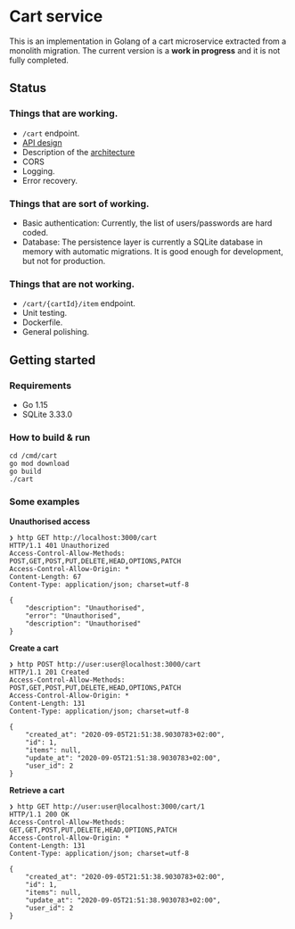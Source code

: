 # Cart service
This is an implementation in Golang of a cart microservice extracted from a monolith
migration. The current version is a **work in progress** and it is not fully
completed.

## Status
### Things that are working.
- `/cart` endpoint.
- [API design](./api/swagger.yml)
- Description of the [architecture](./docs/README.md)
- CORS
- Logging.
- Error recovery.

### Things that are sort of working.
- Basic authentication: Currently, the list of users/passwords are hard coded.
- Database: The persistence layer is currently a SQLite database in memory with
    automatic migrations. It is good enough for development, but not for
    production.

### Things that are not working.
- `/cart/{cartId}/item` endpoint.
- Unit testing.
- Dockerfile.
- General polishing.


## Getting started
### Requirements
- Go 1.15
- SQLite 3.33.0

### How to build & run
```
cd /cmd/cart
go mod download
go build
./cart
```

### Some examples
**Unauthorised access**
```
❯ http GET http://localhost:3000/cart
HTTP/1.1 401 Unauthorized
Access-Control-Allow-Methods: POST,GET,POST,PUT,DELETE,HEAD,OPTIONS,PATCH
Access-Control-Allow-Origin: *
Content-Length: 67
Content-Type: application/json; charset=utf-8

{
    "description": "Unauthorised",
    "error": "Unauthorised",
    "description": "Unauthorised"
}
```

**Create a cart**
```
❯ http POST http://user:user@localhost:3000/cart
HTTP/1.1 201 Created
Access-Control-Allow-Methods: POST,GET,POST,PUT,DELETE,HEAD,OPTIONS,PATCH
Access-Control-Allow-Origin: *
Content-Length: 131
Content-Type: application/json; charset=utf-8

{
    "created_at": "2020-09-05T21:51:38.9030783+02:00",
    "id": 1,
    "items": null,
    "update_at": "2020-09-05T21:51:38.9030783+02:00",
    "user_id": 2
}
```

**Retrieve a cart**
```
❯ http GET http://user:user@localhost:3000/cart/1
HTTP/1.1 200 OK
Access-Control-Allow-Methods: GET,GET,POST,PUT,DELETE,HEAD,OPTIONS,PATCH
Access-Control-Allow-Origin: *
Content-Length: 131
Content-Type: application/json; charset=utf-8

{
    "created_at": "2020-09-05T21:51:38.9030783+02:00",
    "id": 1,
    "items": null,
    "update_at": "2020-09-05T21:51:38.9030783+02:00",
    "user_id": 2
}
```
